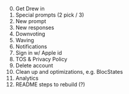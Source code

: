 0. Get Drew in
1. Special prompts (2 pick / 3)
2. New prompt
3. New responses
4. Downvoting
5. Waving
6. Notifications
7. Sign in w/ Apple id
8. TOS & Privacy Policy
9. Delete account
10. Clean up and optimizations, e.g. BlocStates
11. Analytics
12. README steps to rebuild (?)
